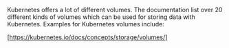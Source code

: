Kubernetes offers a lot of different volumes. The documentation list over 20 different kinds of volumes which can be used for storing data with Kubernetes. Examples for Kubernetes volumes include:

[https://kubernetes.io/docs/concepts/storage/volumes/]

&nbsp;

